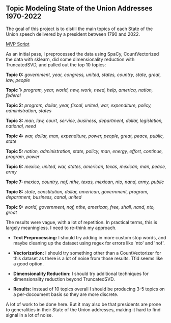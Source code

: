 ## Topic Modeling State of the Union Addresses 1970-2022

The goal of this project is to distill the main topics of each State of the Union speech delivered by a president between 1790 and 2022. 

[MVP Script](mvp_script.ipynb)

As an initial pass, I preprocessed the data using SpaCy, CountVectorized the data with sklearn, did some dimensionality reduction with TruncatedSVD, and pulled out the top 10 topics:

__Topic  0:__
*government, year, congress, united, states, country, state, great, law, people*

__Topic  1:__
*program, year, world, new, work, need, help, america, nation, federal*

__Topic  2:__
*program, dollar, year, fiscal, united, war, expenditure, policy, administration, states*

__Topic  3:__
*man, law, court, service, business, department, dollar, legislation, national, need*

__Topic  4:__
*war, dollar, man, expenditure, power, people, great, peace, public, state*

__Topic  5:__
*nation, administration, state, policy, man, energy, effort, continue, program, power*

__Topic  6:__
*mexico, united, war, states, american, texas, mexican, man, peace, army*

__Topic  7:__
*mexico, country, nof, nthe, texas, mexican, nto, nand, army, public*

__Topic  8:__
*state, constitution, dollar, american, government, program, department, business, canal, united*

__Topic  9:__
*world, government, nof, nthe, american, free, shall, nand, nto, great*


The results were vague, with a lot of repetition. In practical terms, this is largely meaningless. I need to re-think my approach.

- __Text Preprocessing:__ I should try adding in more custom stop words, and maybe cleaning up the dataset using regex for errors like 'nto' and 'nof'.

- __Vectorization:__ I should try something other than a CountVectorizer for this dataset as there is a lot of noise from those results. Tfid seems like a good option.

- __Dimensionality Reduction:__ I should try additional techniques for dimensionality reduction beyond TruncatedSVD.

- __Results:__ Instead of 10 topics overall I should be producing 3-5 topics on a per-docoument basis so they are more discrete.

A lot of work to be done here. But it may also be that presidents are prone to generalities in their State of the Union addresses, making it hard to find signal in a lot of noise.